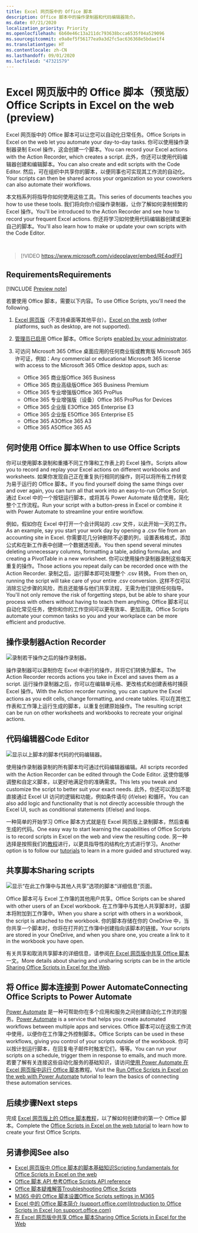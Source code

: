 ```yaml
---
title: Excel 网页版中的 Office 脚本
description: Office 脚本中的操作录制器和代码编辑器简介。
ms.date: 07/21/2020
localization_priority: Priority
ms.openlocfilehash: 6b60e46c13a211dc793638bcca6535f04a529096
ms.sourcegitcommit: e9a8ef5f56177ea9a3d2fc5ac636368e5bdae1f4
ms.translationtype: HT
ms.contentlocale: zh-CN
ms.lasthandoff: 09/01/2020
ms.locfileid: "47321579"
---
```

# <a name="office-scripts-in-excel-on-the-web-preview"></a><span data-ttu-id="29063-103">Excel 网页版中的 Office 脚本（预览版）</span><span class="sxs-lookup"><span data-stu-id="29063-103">Office Scripts in Excel on the web (preview)</span></span>

<span data-ttu-id="29063-104">Excel 网页版中的 Office 脚本可以让您可以自动化日常任务。</span><span class="sxs-lookup"><span data-stu-id="29063-104">Office Scripts in Excel on the web let you automate your day-to-day tasks.</span></span> <span data-ttu-id="29063-105">你可以使用操作录制器录制 Excel 操作，这会创建一个脚本。</span><span class="sxs-lookup"><span data-stu-id="29063-105">You can record your Excel actions with the Action Recorder, which creates a script.</span></span> <span data-ttu-id="29063-106">此外，你还可以使用代码编辑器创建和编辑脚本。</span><span class="sxs-lookup"><span data-stu-id="29063-106">You can also create and edit scripts with the Code Editor.</span></span> <span data-ttu-id="29063-107">然后，可在组织中共享你的脚本，以便同事也可实现其工作流的自动化。</span><span class="sxs-lookup"><span data-stu-id="29063-107">Your scripts can then be shared across your organization so your coworkers can also automate their workflows.</span></span>

<span data-ttu-id="29063-108">本文档系列将指导你如何使用这些工具。</span><span class="sxs-lookup"><span data-stu-id="29063-108">This series of documents teaches you how to use these tools.</span></span> <span data-ttu-id="29063-109">我们将向你介绍操作录制器，让你了解如何录制频繁的 Excel 操作。</span><span class="sxs-lookup"><span data-stu-id="29063-109">You'll be introduced to the Action Recorder and see how to record your frequent Excel actions.</span></span> <span data-ttu-id="29063-110">你还将学习如何使用代码编辑器创建或更新自己的脚本。</span><span class="sxs-lookup"><span data-stu-id="29063-110">You'll also learn how to make or update your own scripts with the Code Editor.</span></span>

<br>

> [!VIDEO https://www.microsoft.com/videoplayer/embed/RE4qdFF]

## <a name="requirements"></a><span data-ttu-id="29063-111">Requirements</span><span class="sxs-lookup"><span data-stu-id="29063-111">Requirements</span></span>

[!INCLUDE [Preview note](../includes/preview-note.md)]

<span data-ttu-id="29063-112">若要使用 Office 脚本，需要以下内容。</span><span class="sxs-lookup"><span data-stu-id="29063-112">To use Office Scripts, you'll need the following.</span></span>

1. <span data-ttu-id="29063-113">[Excel 网页版](https://www.office.com/launch/excel)（不支持桌面等其他平台）。</span><span class="sxs-lookup"><span data-stu-id="29063-113">[Excel on the web](https://www.office.com/launch/excel) (other platforms, such as desktop, are not supported).</span></span>
1. <span data-ttu-id="29063-114">[管理员已启用](/microsoft-365/admin/manage/manage-office-scripts-settings) Office 脚本。</span><span class="sxs-lookup"><span data-stu-id="29063-114">Office Scripts [enabled by your administrator](/microsoft-365/admin/manage/manage-office-scripts-settings).</span></span>
1. <span data-ttu-id="29063-115">可访问 Microsoft 365 Office 桌面应用的任何商业版或教育版 Microsoft 365 许可证，例如：</span><span class="sxs-lookup"><span data-stu-id="29063-115">Any commercial or educational Microsoft 365 license with access to the Microsoft 365 Office desktop apps, such as:</span></span>

    - <span data-ttu-id="29063-116">Office 365 商业版</span><span class="sxs-lookup"><span data-stu-id="29063-116">Office 365 Business</span></span>
    - <span data-ttu-id="29063-117">Office 365 商业高级版</span><span class="sxs-lookup"><span data-stu-id="29063-117">Office 365 Business Premium</span></span>
    - <span data-ttu-id="29063-118">Office 365 专业增强版</span><span class="sxs-lookup"><span data-stu-id="29063-118">Office 365 ProPlus</span></span>
    - <span data-ttu-id="29063-119">Office 365 专业增强版（设备）</span><span class="sxs-lookup"><span data-stu-id="29063-119">Office 365 ProPlus for Devices</span></span>
    - <span data-ttu-id="29063-120">Office 365 企业版 E3</span><span class="sxs-lookup"><span data-stu-id="29063-120">Office 365 Enterprise E3</span></span>
    - <span data-ttu-id="29063-121">Office 365 企业版 E5</span><span class="sxs-lookup"><span data-stu-id="29063-121">Office 365 Enterprise E5</span></span>
    - <span data-ttu-id="29063-122">Office 365 A3</span><span class="sxs-lookup"><span data-stu-id="29063-122">Office 365 A3</span></span>
    - <span data-ttu-id="29063-123">Office 365 A5</span><span class="sxs-lookup"><span data-stu-id="29063-123">Office 365 A5</span></span>

## <a name="when-to-use-office-scripts"></a><span data-ttu-id="29063-124">何时使用 Office 脚本</span><span class="sxs-lookup"><span data-stu-id="29063-124">When to use Office Scripts</span></span>

<span data-ttu-id="29063-125">你可以使用脚本录制和重播不同工作簿和工作表上的 Excel 操作。</span><span class="sxs-lookup"><span data-stu-id="29063-125">Scripts allow you to record and replay your Excel actions on different workbooks and worksheets.</span></span> <span data-ttu-id="29063-126">如果你发现自己正在重复执行相同的操作，则可以将所有工作转变为易于运行的 Office 脚本。</span><span class="sxs-lookup"><span data-stu-id="29063-126">If you find yourself doing the same things over and over again, you can turn all that work into an easy-to-run Office Script.</span></span> <span data-ttu-id="29063-127">通过 Excel 中的一个按钮运行脚本，或将其与 Power Automate 结合使用，简化整个工作流程。</span><span class="sxs-lookup"><span data-stu-id="29063-127">Run your script with a button-press in Excel or combine it with Power Automate to streamline your entire workflow.</span></span>

<span data-ttu-id="29063-128">例如，假如你在 Excel 中打开一个会计网站的 .csv 文件，以此开始一天的工作。</span><span class="sxs-lookup"><span data-stu-id="29063-128">As an example, say you start your work day by opening a .csv file from an accounting site in Excel.</span></span> <span data-ttu-id="29063-129">你需要花几分钟删除不必要的列，设置表格格式，添加公式和在新工作表中创建一个数据透视表。</span><span class="sxs-lookup"><span data-stu-id="29063-129">You then spend several minutes deleting unnecessary columns, formatting a table, adding formulas, and creating a PivotTable in a new worksheet.</span></span> <span data-ttu-id="29063-130">你可以使用操作录制器录制这些每天重复的操作。</span><span class="sxs-lookup"><span data-stu-id="29063-130">Those actions you repeat daily can be recorded once with the Action Recorder.</span></span> <span data-ttu-id="29063-131">录制之后，运行脚本即可处理整个 .csv 转换。</span><span class="sxs-lookup"><span data-stu-id="29063-131">From then on, running the script will take care of your entire .csv conversion.</span></span> <span data-ttu-id="29063-132">这样不仅可以消除忘记步骤的风险，而且还能够与他们共享流程，无需为他们提供任何指导。</span><span class="sxs-lookup"><span data-stu-id="29063-132">You'll not only remove the risk of forgetting steps, but be able to share your process with others without having to teach them anything.</span></span> <span data-ttu-id="29063-133">Office 脚本可以自动化常见任务，使你和你的工作空间可以更有效率、更加高效。</span><span class="sxs-lookup"><span data-stu-id="29063-133">Office Scripts automate your common tasks so you and your workplace can be more efficient and productive.</span></span>

## <a name="action-recorder"></a><span data-ttu-id="29063-134">操作录制器</span><span class="sxs-lookup"><span data-stu-id="29063-134">Action Recorder</span></span>

![录制若干操作之后的操作录制器。](../images/action-recorder-intro.png)

<span data-ttu-id="29063-136">操作录制器可以录制你在 Excel 中进行的操作，并将它们转换为脚本。</span><span class="sxs-lookup"><span data-stu-id="29063-136">The Action Recorder records actions you take in Excel and saves them as a script.</span></span> <span data-ttu-id="29063-137">运行操作录制器之后，你可以在编辑单元格、更改格式和创建表格时捕获 Excel 操作。</span><span class="sxs-lookup"><span data-stu-id="29063-137">With the Action recorder running, you can capture the Excel actions as you edit cells, change formatting, and create tables.</span></span> <span data-ttu-id="29063-138">可以在其他工作表和工作簿上运行生成的脚本，以重复创建原始操作。</span><span class="sxs-lookup"><span data-stu-id="29063-138">The resulting script can be run on other worksheets and workbooks to recreate your original actions.</span></span>

## <a name="code-editor"></a><span data-ttu-id="29063-139">代码编辑器</span><span class="sxs-lookup"><span data-stu-id="29063-139">Code Editor</span></span>

![显示以上脚本的脚本代码的代码编辑器。](../images/code-editor-intro.png)

<span data-ttu-id="29063-141">使用操作录制器录制的所有脚本均可通过代码编辑器编辑。</span><span class="sxs-lookup"><span data-stu-id="29063-141">All scripts recorded with the Action Recorder can be edited through the Code Editor.</span></span> <span data-ttu-id="29063-142">这使你能够调整和自定义脚本，以更好地满足你的准确需求。</span><span class="sxs-lookup"><span data-stu-id="29063-142">This lets you tweak and customize the script to better suit your exact needs.</span></span> <span data-ttu-id="29063-143">此外，你还可以添加不能直接通过 Excel UI 访问的逻辑和功能，例如条件语句 (if/else) 和循环。</span><span class="sxs-lookup"><span data-stu-id="29063-143">You can also add logic and functionality that is not directly accessible through the Excel UI, such as conditional statements (if/else) and loops.</span></span>

<span data-ttu-id="29063-144">一种简单的开始学习 Office 脚本方式就是在 Excel 网页版上录制脚本，然后查看生成的代码。</span><span class="sxs-lookup"><span data-stu-id="29063-144">One easy way to start learning the capabilities of Office Scripts is to record scripts in Excel on the web and view the resulting code.</span></span> <span data-ttu-id="29063-145">另一种选择是按照我们的[教程](../tutorials/excel-tutorial.md)进行，以更具指导性的结构化方式进行学习。</span><span class="sxs-lookup"><span data-stu-id="29063-145">Another option is to follow our [tutorials](../tutorials/excel-tutorial.md) to learn in a more guided and structured way.</span></span>

## <a name="sharing-scripts"></a><span data-ttu-id="29063-146">共享脚本</span><span class="sxs-lookup"><span data-stu-id="29063-146">Sharing scripts</span></span>

![显示“在此工作簿中与其他人共享”选项的脚本“详细信息”页面。](../images/script-sharing.png)

<span data-ttu-id="29063-148">Office 脚本可与 Excel 工作簿的其他用户共享。</span><span class="sxs-lookup"><span data-stu-id="29063-148">Office Scripts can be shared with other users of an Excel workbook.</span></span> <span data-ttu-id="29063-149">在工作簿中与其他人共享脚本时，该脚本将附加到工作簿中。</span><span class="sxs-lookup"><span data-stu-id="29063-149">When you share a script with others in a workbook, the script is attached to the workbook.</span></span> <span data-ttu-id="29063-150">你的脚本存储在你的 OneDrive 中，当你共享一个脚本时，你将在打开的工作簿中创建指向该脚本的链接。</span><span class="sxs-lookup"><span data-stu-id="29063-150">Your scripts are stored in your OneDrive, and when you share one, you create a link to it in the workbook you have open.</span></span>

<span data-ttu-id="29063-151">有关共享和取消共享脚本的详细信息，请参阅[在 Excel 网页版中共享 Office 脚本](https://support.microsoft.com/office/sharing-office-scripts-in-excel-for-the-web-226eddbc-3a44-4540-acfe-fccda3d1122b?storagetype=live&ui=en-US&rs=en-US&ad=US)一文。</span><span class="sxs-lookup"><span data-stu-id="29063-151">More details about sharing and unsharing scripts can be in the article [Sharing Office Scripts in Excel for the Web](https://support.microsoft.com/office/sharing-office-scripts-in-excel-for-the-web-226eddbc-3a44-4540-acfe-fccda3d1122b?storagetype=live&ui=en-US&rs=en-US&ad=US).</span></span>

## <a name="connecting-office-scripts-to-power-automate"></a><span data-ttu-id="29063-152">将 Office 脚本连接到 Power Automate</span><span class="sxs-lookup"><span data-stu-id="29063-152">Connecting Office Scripts to Power Automate</span></span>

<span data-ttu-id="29063-153">[Power Automate](https://flow.microsoft.com/) 是一种可帮助你在多个应用和服务之间创建自动化工作流的服务。</span><span class="sxs-lookup"><span data-stu-id="29063-153">[Power Automate](https://flow.microsoft.com/) is a service that helps you create automated workflows between multiple apps and services.</span></span> <span data-ttu-id="29063-154">Office 脚本可以在这些工作流中使用，以便你在工作簿之外控制脚本。</span><span class="sxs-lookup"><span data-stu-id="29063-154">Office Scripts can be used in these workflows, giving you control of your scripts outside of the workbook.</span></span> <span data-ttu-id="29063-155">你可以按计划运行脚本，在回复电子邮件时触发它们，等等。</span><span class="sxs-lookup"><span data-stu-id="29063-155">You can run your scripts on a schedule, trigger them in response to emails, and much more.</span></span> <span data-ttu-id="29063-156">若要了解有关连接这些自动化服务的基础知识，请访问[使用 Power Automate 在 Excel 网页版中运行 Office 脚本](../tutorials/excel-power-automate-manual.md)教程。</span><span class="sxs-lookup"><span data-stu-id="29063-156">Visit the [Run Office Scripts in Excel on the web with Power Automate](../tutorials/excel-power-automate-manual.md) tutorial to learn the basics of connecting these automation services.</span></span>

## <a name="next-steps"></a><span data-ttu-id="29063-157">后续步骤</span><span class="sxs-lookup"><span data-stu-id="29063-157">Next steps</span></span>

<span data-ttu-id="29063-158">完成 [Excel 网页版上的 Office 脚本教程](../tutorials/excel-tutorial.md)，以了解如何创建你的第一个 Office 脚本。</span><span class="sxs-lookup"><span data-stu-id="29063-158">Complete the [Office Scripts in Excel on the web tutorial](../tutorials/excel-tutorial.md) to learn how to create your first Office Scripts.</span></span>

## <a name="see-also"></a><span data-ttu-id="29063-159">另请参阅</span><span class="sxs-lookup"><span data-stu-id="29063-159">See also</span></span>

- [<span data-ttu-id="29063-160">Excel 网页版中 Office 脚本的脚本基础知识</span><span class="sxs-lookup"><span data-stu-id="29063-160">Scripting fundamentals for Office Scripts in Excel on the web</span></span>](../develop/scripting-fundamentals.md)
- [<span data-ttu-id="29063-161">Office 脚本 API 参考</span><span class="sxs-lookup"><span data-stu-id="29063-161">Office Scripts API reference</span></span>](/javascript/api/office-scripts/overview)
- [<span data-ttu-id="29063-162">Office 脚本疑难解答</span><span class="sxs-lookup"><span data-stu-id="29063-162">Troubleshooting Office Scripts</span></span>](../testing/troubleshooting.md)
- [<span data-ttu-id="29063-163">M365 中的 Office 脚本设置</span><span class="sxs-lookup"><span data-stu-id="29063-163">Office Scripts settings in M365</span></span>](https://support.office.com/article/office-scripts-settings-in-m365-19d3c51a-6ca2-40ab-978d-60fa49554dcf)
- [<span data-ttu-id="29063-164">Excel 中的 Office 脚本简介 (support.office.com)</span><span class="sxs-lookup"><span data-stu-id="29063-164">Introduction to Office Scripts in Excel (on support.office.com)</span></span>](https://support.office.com/article/introduction-to-office-scripts-in-excel-9fbe283d-adb8-4f13-a75b-a81c6baf163a)
- [<span data-ttu-id="29063-165">在 Excel 网页版中共享 Office 脚本</span><span class="sxs-lookup"><span data-stu-id="29063-165">Sharing Office Scripts in Excel for the Web</span></span>](https://support.microsoft.com/office/sharing-office-scripts-in-excel-for-the-web-226eddbc-3a44-4540-acfe-fccda3d1122b?storagetype=live&ui=en-US&rs=en-US&ad=US)
